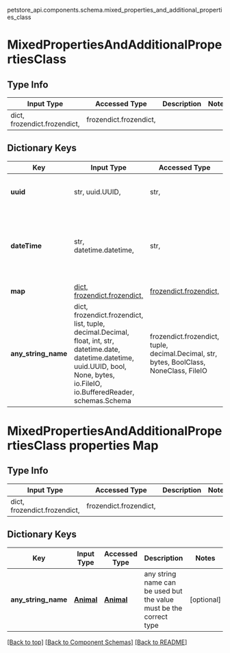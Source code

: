 petstore_api.components.schema.mixed_properties_and_additional_properties_class
<a id="mixedpropertiesandadditionalpropertiesclass"></a>
# MixedPropertiesAndAdditionalPropertiesClass

## Type Info
Input Type | Accessed Type | Description | Notes
------------ | ------------- | ------------- | -------------
dict, frozendict.frozendict,  | frozendict.frozendict,  |  |

## Dictionary Keys
Key | Input Type | Accessed Type | Description | Notes
------------ | ------------- | ------------- | ------------- | -------------
**uuid** | str, uuid.UUID,  | str,  |  | [optional] value must be a uuid
**dateTime** | str, datetime.datetime,  | str,  |  | [optional] value must conform to RFC-3339 date-time
**map** | [dict, frozendict.frozendict, ](#mixedpropertiesandadditionalpropertiesclass-properties-map) | [frozendict.frozendict, ](#mixedpropertiesandadditionalpropertiesclass-properties-map) |  | [optional]
**any_string_name** | dict, frozendict.frozendict, list, tuple, decimal.Decimal, float, int, str, datetime.date, datetime.datetime, uuid.UUID, bool, None, bytes, io.FileIO, io.BufferedReader, schemas.Schema | frozendict.frozendict, tuple, decimal.Decimal, str, bytes, BoolClass, NoneClass, FileIO | any string name can be used but the value must be the correct type | [optional]

<a id="mixedpropertiesandadditionalpropertiesclass-properties-map"></a>
# MixedPropertiesAndAdditionalPropertiesClass properties Map

## Type Info
Input Type | Accessed Type | Description | Notes
------------ | ------------- | ------------- | -------------
dict, frozendict.frozendict,  | frozendict.frozendict,  |  |

## Dictionary Keys
Key | Input Type | Accessed Type | Description | Notes
------------ | ------------- | ------------- | ------------- | -------------
**any_string_name** | [**Animal**](animal.Animal.md) | [**Animal**](animal.Animal.md) | any string name can be used but the value must be the correct type | [optional]

[[Back to top]](#top) [[Back to Component Schemas]](../../../README.md#Component-Schemas) [[Back to README]](../../../README.md)
